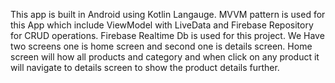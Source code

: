 This app is built in Android using Kotlin Langauge.
MVVM pattern is used for this App which include ViewModel with LiveData and Firebase Repository for CRUD operations.
Firebase Realtime Db is used for this project.
We Have two screens one is home screen and second one is details screen. Home screen will how all products and category and when click on any product it will navigate to 
details screen to show the product details further.
